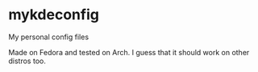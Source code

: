 # mykdeconfig
My personal config files

Made on Fedora and  tested on Arch. I guess that it  should  work on other distros too.
